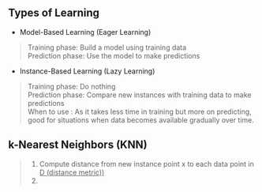 ## Types of Learning  
- Model-Based Learning (Eager Learning)  
> Training phase: Build a model using training data  
> Prediction phase: Use the model to make predictions  

- Instance-Based Learning (Lazy Learning)  
> Training phase: Do nothing  
> Prediction phase: Compare new instances with training data to make predictions  
> When to use : As it takes less time in training but more on predicting, good for situations when data becomes available gradually over time.   

## k-Nearest Neighbors (KNN)

> 1. Compute distance from new instance point x to each data point in <ins> D (distance metric)) </ins>
> 2. 
